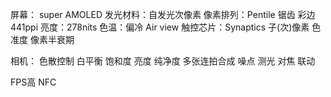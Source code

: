 屏幕：
super AMOLED
发光材料：自发光次像素
像素排列：Pentile 锯齿 彩边
441ppi
亮度：278nits
色温：偏冷
Air view
触控芯片：Synaptics
子(次)像素
色准度
像素半衰期


相机：
色散控制
白平衡
饱和度
亮度
纯净度
多张连拍合成
噪点
测光 对焦 联动

FPS高
NFC
